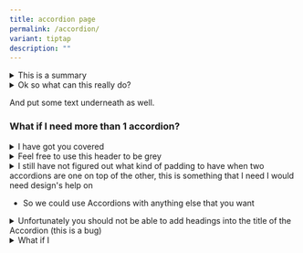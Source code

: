 ```yaml
---
title: accordion page
permalink: /accordion/
variant: tiptap
description: ""
---
```

<details class="isomer-details"><summary>This is a summary</summary><div data-type="detailsContent" class="isomer-details-content"><p>And this is a text block.</p></div></details><details class="isomer-details"><summary>Ok so what can this really do?</summary><div data-type="detailsContent" class="isomer-details-content"><p>You can use this for QnA!</p></div></details><p>And put some text underneath as well.</p><h3>What if I need more than 1 accordion?</h3><div data-type="detailGroup" class="isomer-accordion isomer-accordion-gray isomer-accordion-white"><details class="isomer-details"><summary>I have got you covered</summary><div data-type="detailsContent" class="isomer-details-content"><p>This one has different styles</p></div></details><details class="isomer-details"><summary>Feel free to use this header to be grey</summary><div data-type="detailsContent" class="isomer-details-content"><p>I will always be your site's secondary colour tho</p></div></details></div><div data-type="detailGroup" class="isomer-accordion-group isomer-accordion isomer-accordion-white"><details class="isomer-details"><summary>I still have not figured out what kind of padding to have when two accordions are one on top of the other, this is something that I need I would need design's help on</summary><div data-type="detailsContent" class="isomer-details-content"><p>I also need to test if this really really really really really really really really really really really really really really really really really really really really really really really really really really really really really really really really really really really really really really really really really really really really really really really really really really really really really really really really really really really really really really really really really really really really long text would cause issues, hoepfully not</p></div></details></div><ul data-tight="true" class="tight"><li><p>So we could use Accordions with anything else that you want</p></li></ul><details class="isomer-details"><summary>Unfortunately you should not be able to add headings into the title of the Accordion (this is a bug)</summary><div data-type="detailsContent" class="isomer-details-content"><p>It goes against out intended format</p><div data-type="detailGroup" class="isomer-accordion-group isomer-accordion isomer-accordion-white"><details class="isomer-details"><summary><strong><em><s><u>I am trying to add styles to this text</u></s></em></strong></summary><div data-type="detailsContent" class="isomer-details-content"><p>I am not sure if that will <a href="https://www.isomer.gov.sg" rel="noopener noreferrer nofollow" target="_blank">work</a></p><div class="isomer-image-wrapper"><img alt="doggo" src="/images/Dir2/Dir2/doggo.png"></div></div></details></div></div></details><div data-type="detailGroup" class="isomer-accordion-group isomer-accordion isomer-accordion-white"><details class="isomer-details"><summary>What if I</summary><div data-type="detailsContent" class="isomer-details-content"><div data-type="detailGroup" class="isomer-accordion-group isomer-accordion isomer-accordion-white"><details class="isomer-details"><summary>Put an accordion within another accordion</summary><div data-type="detailsContent" class="isomer-details-content"><div data-type="detailGroup" class="isomer-accordion-group isomer-accordion isomer-accordion-white"><details class="isomer-details"><summary>This sadly works</summary><div data-type="detailsContent" class="isomer-details-content"><div data-type="detailGroup" class="isomer-accordion-group isomer-accordion isomer-accordion-white"><details class="isomer-details"><summary>But might take a while to fix</summary><div data-type="detailsContent" class="isomer-details-content"><p></p></div></details></div></div></details></div></div></details></div></div></details></div>